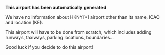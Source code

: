 **This airport has been automatically generated**

We have no information about HKNY[*] airport other than its name, ICAO and location (KE).

This airport will have to be done from scratch, which includes adding runways, taxiways, parking locations, boundaries...

Good luck if you decide to do this airport!